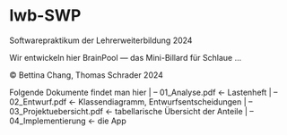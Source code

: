 # lwb-SWP
 Softwarepraktikum der Lehrerweiterbildung 2024

Wir entwickeln hier BrainPool — das Mini-Billard für Schlaue ...

© Bettina Chang, Thomas Schrader 2024

Folgende Dokumente findet man hier
| – 01_Analyse.pdf ← Lastenheft
| – 02_Entwurf.pdf ← Klassendiagramm, Entwurfsentscheidungen
| – 03_Projektuebersicht.pdf ← tabellarische Übersicht der Anteile
| – 04_Implementierung ← die App
